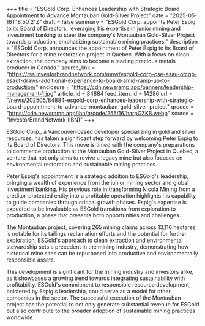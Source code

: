 +++
title = "ESGold Corp. Enhances Leadership with Strategic Board Appointment to Advance Montauban Gold-Silver Project"
date = "2025-05-16T18:50:21Z"
draft = false
summary = "ESGold Corp. appoints Peter Espig to its Board of Directors, leveraging his expertise in junior mining and investment banking to steer the company's Montauban Gold-Silver Project towards production, emphasizing sustainable mining practices."
description = "ESGold Corp. announces the appointment of Peter Espig to its Board of Directors for a mine restoration project in Quebec. With a focus on clean extraction, the company aims to become a leading precious metals producer in Canada."
source_link = "https://rss.investorbrandnetwork.com/mnw/esgold-corp-cse-esau-otcqb-esauf-draws-additional-experience-to-board-amid-ramp-up-to-production/"
enclosure = "https://cdn.newsramp.app/banners/leadership-management-1.jpg"
article_id = 84884
feed_item_id = 14286
url = "/news/202505/84884-esgold-corp-enhances-leadership-with-strategic-board-appointment-to-advance-montauban-gold-silver-project"
qrcode = "https://cdn.newsramp.app/ibn/qrcode/255/16/harpGZKB.webp"
source = "InvestorBrandNetwork (IBN)"
+++

<p>ESGold Corp., a Vancouver-based developer specializing in gold and silver resources, has taken a significant step forward by welcoming Peter Espig to its Board of Directors. This move is timed with the company's preparations to commence production at the Montauban Gold-Silver Project in Quebec, a venture that not only aims to revive a legacy mine but also focuses on environmental restoration and sustainable mining practices.</p><p>Peter Espig's appointment is a strategic addition to ESGold's leadership, bringing a wealth of experience from the junior mining sector and global investment banking. His previous role in transforming Nicola Mining from a creditor-protected entity into a profitable operation highlights his capability to guide companies through critical growth phases. Espig's expertise is expected to be invaluable as ESGold transitions from exploration to production, a phase that presents both opportunities and challenges.</p><p>The Montauban project, covering 265 mining claims across 13,116 hectares, is notable for its tailings reclamation efforts and the potential for further exploration. ESGold's approach to clean extraction and environmental stewardship sets a precedent in the mining industry, demonstrating how historical mine sites can be repurposed into productive and environmentally responsible assets.</p><p>This development is significant for the mining industry and investors alike, as it showcases a growing trend towards integrating sustainability with profitability. ESGold's commitment to responsible resource development, bolstered by Espig's leadership, could serve as a model for other companies in the sector. The successful execution of the Montauban project has the potential to not only generate substantial revenue for ESGold but also contribute to the broader adoption of sustainable mining practices worldwide.</p>